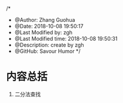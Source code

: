 /*
* @Author: Zhang Guohua
* @Date:   2018-10-08 19:50:17
* @Last Modified by:   zgh
* @Last Modified time: 2018-10-08 19:50:31
* @Description: create by zgh
* @GitHub: Savour Humor
*/
# 内容总括

1. 二分法查找